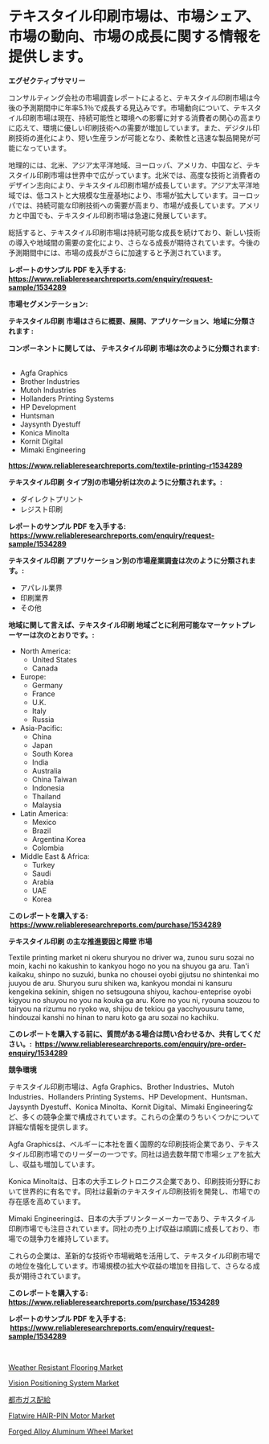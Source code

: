<p><h1>テキスタイル印刷市場は、市場シェア、市場の動向、市場の成長に関する情報を提供します。</h1></p><p><strong>エグゼクティブサマリー</strong></p>
<p><p>コンサルティング会社の市場調査レポートによると、テキスタイル印刷市場は今後の予測期間中に年率5.1％で成長する見込みです。市場動向について、テキスタイル印刷市場は現在、持続可能性と環境への影響に対する消費者の関心の高まりに応えて、環境に優しい印刷技術への需要が増加しています。また、デジタル印刷技術の進化により、短い生産ランが可能となり、柔軟性と迅速な製品開発が可能になっています。</p><p>地理的には、北米、アジア太平洋地域、ヨーロッパ、アメリカ、中国など、テキスタイル印刷市場は世界中で広がっています。北米では、高度な技術と消費者のデザイン志向により、テキスタイル印刷市場が成長しています。アジア太平洋地域では、低コストと大規模な生産基地により、市場が拡大しています。ヨーロッパでは、持続可能な印刷技術への需要が高まり、市場が成長しています。アメリカと中国でも、テキスタイル印刷市場は急速に発展しています。</p><p>総括すると、テキスタイル印刷市場は持続可能な成長を続けており、新しい技術の導入や地域間の需要の変化により、さらなる成長が期待されています。今後の予測期間中には、市場の成長がさらに加速すると予測されています。</p></p>
<p><strong>レポートのサンプル PDF を入手する: <a href="https://www.reliableresearchreports.com/enquiry/request-sample/1534289">https://www.reliableresearchreports.com/enquiry/request-sample/1534289</a></strong></p>
<p><strong>市場セグメンテーション:</strong></p>
<p><strong> テキスタイル印刷 市場はさらに概要、展開、アプリケーション、地域に分類されます :</strong></p>
<p><strong>コンポーネントに関しては、 テキスタイル印刷 市場は次のように分類されます: &nbsp;</strong></p>
<p><ul><li>Agfa Graphics</li><li>Brother Industries</li><li>Mutoh Industries</li><li>Hollanders Printing Systems</li><li>HP Development</li><li>Huntsman</li><li>Jaysynth Dyestuff</li><li>Konica Minolta</li><li>Kornit Digital</li><li>Mimaki Engineering</li></ul></p>
<p><strong><a href="https://www.reliableresearchreports.com/textile-printing-r1534289">https://www.reliableresearchreports.com/textile-printing-r1534289</a></strong></p>
<p><strong> テキスタイル印刷 タイプ別の市場分析は次のように分類されます。:</strong></p>
<p><ul><li>ダイレクトプリント</li><li>レジスト印刷</li></ul></p>
<p><strong>レポートのサンプル PDF を入手する: &nbsp;<a href="https://www.reliableresearchreports.com/enquiry/request-sample/1534289">https://www.reliableresearchreports.com/enquiry/request-sample/1534289</a></strong></p>
<p><strong> テキスタイル印刷 アプリケーション別の市場産業調査は次のように分類されます。:</strong></p>
<p><ul><li>アパレル業界</li><li>印刷業界</li><li>その他</li></ul></p>
<p><strong>地域に関して言えば、テキスタイル印刷 地域ごとに利用可能なマーケットプレーヤーは次のとおりです。:</strong></p>
<p><ul>
    <li>
        North America:
        <ul>
            <li>United States</li>
            <li>Canada</li>
        </ul>
    </li>
    <li>
        Europe:
        <ul>
            <li>Germany</li>
            <li>France</li>
            <li>U.K.</li>
            <li>Italy</li>
            <li>Russia</li>
        </ul>
    </li>
    <li>
        Asia-Pacific:
        <ul>
            <li>China</li>
            <li>Japan</li>
            <li>South Korea</li>
            <li>India</li>
            <li>Australia</li>
            <li>China Taiwan</li>
            <li>Indonesia</li>
            <li>Thailand</li>
            <li>Malaysia</li>
        </ul>
    </li>
    <li>
        Latin America:
        <ul>
            <li>Mexico</li>
            <li>Brazil</li>
            <li>Argentina Korea</li>
            <li>Colombia</li>
        </ul>
    </li>
    <li>
        Middle East & Africa:
        <ul>
            <li>Turkey</li>
            <li>Saudi</li>
            <li>Arabia</li>
            <li>UAE</li>
            <li>Korea</li>
        </ul>
    </li>
    </ul></p>
<p><strong>このレポートを購入する: &nbsp;<a href="https://www.reliableresearchreports.com/purchase/1534289">https://www.reliableresearchreports.com/purchase/1534289</a></strong></p>
<p><strong>テキスタイル印刷 の主な推進要因と障壁 市場</strong></p>
<p><p>Textile printing market ni okeru shuryou no driver wa, zunou suru sozai no moin, kachi no kakushin to kankyou hogo no you na shuyou ga aru. Tan'i kaikaku, shinpo no suzuki, bunka no chousei oyobi gijutsu no shintenkai mo juuyou de aru. Shuryou suru shiken wa, kankyou mondai ni kansuru kengekina sekinin, shigen no setsugouna shiyou, kachou-enteprise oyobi kigyou no shuyou no you na kouka ga aru. Kore no you ni, ryouna souzou to tairyou na rizumu no ryoko wa, shijou de tekiou ga yacchyousuru tame, hindouzai kanshi no hinan to naru koto ga aru sozai no kachiku.</p></p>
<p><strong>このレポートを購入する前に、質問がある場合は問い合わせるか、共有してください。:&nbsp; <a href="https://www.reliableresearchreports.com/enquiry/pre-order-enquiry/1534289">https://www.reliableresearchreports.com/enquiry/pre-order-enquiry/1534289</a></strong></p>
<p><strong>競争環境</strong></p>
<p><p>テキスタイル印刷市場は、Agfa Graphics、Brother Industries、Mutoh Industries、Hollanders Printing Systems、HP Development、Huntsman、Jaysynth Dyestuff、Konica Minolta、Kornit Digital、Mimaki Engineeringなど、多くの競争企業で構成されています。これらの企業のうちいくつかについて詳細な情報を提供します。</p><p>Agfa Graphicsは、ベルギーに本社を置く国際的な印刷技術企業であり、テキスタイル印刷市場でのリーダーの一つです。同社は過去数年間で市場シェアを拡大し、収益も増加しています。</p><p>Konica Minoltaは、日本の大手エレクトロニクス企業であり、印刷技術分野において世界的に有名です。同社は最新のテキスタイル印刷技術を開発し、市場での存在感を高めています。</p><p>Mimaki Engineeringは、日本の大手プリンターメーカーであり、テキスタイル印刷市場でも注目されています。同社の売り上げ収益は順調に成長しており、市場での競争力を維持しています。</p><p>これらの企業は、革新的な技術や市場戦略を活用して、テキスタイル印刷市場での地位を強化しています。市場規模の拡大や収益の増加を目指して、さらなる成長が期待されています。</p></p>
<p><strong>このレポートを購入する: &nbsp; <a href="https://www.reliableresearchreports.com/purchase/1534289">https://www.reliableresearchreports.com/purchase/1534289</a></strong></p>
<p><strong>レポートのサンプル PDF を入手する: &nbsp;<a href="https://www.reliableresearchreports.com/enquiry/request-sample/1534289">https://www.reliableresearchreports.com/enquiry/request-sample/1534289</a></strong><strong></strong></p>
<p>&nbsp;</p>
<p><p><a href="https://military-diascia-e68.notion.site/Weather-Resistant-Flooring-Market-Size-Market-Share-and-Global-Market-Analysis-Report-2024-2031-e00107a2f9994cf385e82be1cb81d3c8">Weather Resistant Flooring Market</a></p><p><a href="https://view.publitas.com/reportprime-1/vision-positioning-system-market-size-evaluating-its-market-trends-growth-and-projections-2024-2031/">Vision Positioning System Market</a></p><p><a href="https://medium.com/@craigurcottrte8/%E5%B8%82%E5%A0%B4%E3%82%B7%E3%82%A7%E3%82%A2-%E3%83%88%E3%83%AC%E3%83%B3%E3%83%89-%E6%88%90%E9%95%B7%E3%83%91%E3%82%BF%E3%83%BC%E3%83%B3%E3%82%92%E8%A7%A3%E8%AA%AD%E3%81%99%E3%82%8B%E9%83%BD%E5%B8%82%E3%82%AC%E3%82%B9%E9%85%8D%E7%B5%A6%E5%B8%82%E5%A0%B4%E3%81%AE%E3%83%A1%E3%83%88%E3%83%AA%E3%83%83%E3%82%AF%E3%82%B9-fa32e95624c9">都市ガス配給</a></p><p><a href="https://issuu.com/reportprime-2/docs/flatwire-hair-pin-motor-market-size_4826135a5771cb">Flatwire HAIR-PIN Motor Market</a></p><p><a href="https://issuu.com/reportprime-2/docs/forged-alloy-aluminum-wheel-market-size-2030.pptx">Forged Alloy Aluminum Wheel Market</a></p></p>